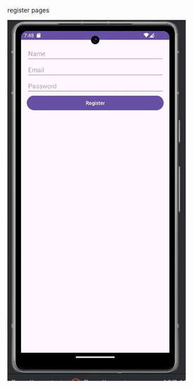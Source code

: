 register pages

![image alt](https://github.com/Rhckjf/firebaseapp/blob/a57f421c13985e47103bce1cec92fd087e41dae3/regis.jpg)

